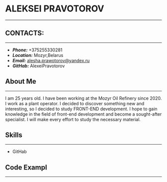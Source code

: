 # ALEKSEI PRAVOTOROV
---
## CONTACTS:
***
* ***Phone:*** +375255330281
* ***Location:*** Mozyr,Belarus
* ***Email:*** alesha.prawotorov@yandex.ru
* ***GitHab:*** AlexeiPravotorov
## About Me
***
I am 25 years old. I have been working at the Mozyr Oil Refinery since 2020. I work as a plant operator. I decided to discover something new and interesting, so I decided to study FRONT-END development.
I hope to gain knowledge in the field of front-end development and become a sought-after specialist. I will make every effort to study the necessary material.
## Skills
***
- GitHab
## Code Exampl
***

